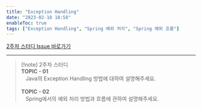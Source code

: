 ```yaml
---
title: "Exception Handling"
date: "2023-02-18 18:58"
enableToc: true
tags: ["Exception Handling", "Spring 예외 처리", "Spring 예외 흐름"]
---
```


<a href='https://github.com/dingding-21/Rebellion-Of-Interviewees/issues/4' target='_blank'>2주차 스터디 Issue 바로가기</a> 

<hr>

>[!note] 2주차 스터디
><br>
> **TOPIC - 01** <br>
> &nbsp;&nbsp;&nbsp;Java의 Exception Handling 방법에 대하여 설명해주세요.
> <br><br>
> **TOPIC - 02** <br>
> &nbsp;&nbsp;&nbsp;Spring에서의 예외 처리 방법과 흐름에 관하여 설명해주세요.